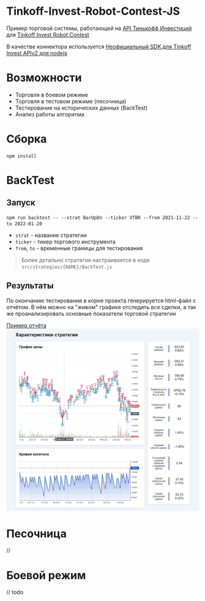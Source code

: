 # Tinkoff-Invest-Robot-Contest-JS
Пример торговой системы, работающей на [API Тинькофф Инвестиций](https://tinkoff.github.io/investAPI/) для [Tinkoff Invest Robot Contest](https://github.com/Tinkoff/invest-robot-contest)

В качестве коннектора используется [Неофициальный SDK для Tinkoff Invest APIv2 для nodejs](https://github.com/betslus1/unofficial-tinkoff-invest-api_v2-lazy-sdk-NODEJS)

# Возможности
- Торговля в боевом режиме
- Торговля в тестовом режиме (песочница)
- Тестирование на исторических данных (BackTest)
- Анализ работы алгоритма

# Сборка
```
npm install
```

# BackTest
## Запуск
```
npm run backtest -- --strat BarUpDn --ticker VTBR --from 2021-11-22 --to 2022-01-20
```
- `strat` - название стратегии
- `ticker` - тикер торгового инструмента
- `from`, `to` - временные границы для тестирования
> Более детально стратегия настраивается в коде `src/strategies/{NAME}/BackTest.js`

## Результаты
По окончанию тестирования в корне проекта генерируется html-файл с отчётом. В нём можно на "живом" графике отследить все сделки, а так же проанализировать основные показатели торговой стратегии

[Пример отчёта](https://htmlpreview.github.io/?https://github.com/egogoger/Tinkoff-Invest-Robot-Contest-JS/blob/master/examples/BarUpDn/example_report.html)
![backtest report example](examples/BarUpDn/report.jpg)

# Песочница
// 

# Боевой режим
// todo
